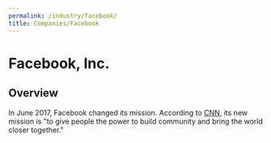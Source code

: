 ```yaml
---
permalink: /industry/facebook/
title: Companies/Facebook
---
```

# Facebook, Inc.

## Overview

In June 2017, Facebook changed its mission. According to [CNN](http://money.cnn.com/2017/06/22/technology/facebook-zuckerberg-interview/index.html), its new mission is "to give people the power to build community and bring the world closer together."
